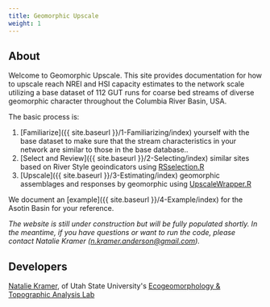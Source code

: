 ```yaml
---
title: Geomorphic Upscale
weight: 1
---
```


## About

Welcome to Geomorphic Upscale. This site provides documentation for how to upscale reach  NREI and HSI capacity estimates to the network scale utilizing a base dataset of 112 GUT runs for coarse bed streams of diverse geomorphic character  throughout the Columbia River Basin, USA.

The basic process is:

1. [Familiarize]({{ site.baseurl }}/1-Familiarizing/index)  yourself with the base dataset to make sure that the stream characteristics in your network are similar to those in the base database.. 
2. [Select and Review]({{ site.baseurl }}/2-Selecting/index) similar sites based on River Style geoindicators using [RSselection.R]()
3. [Upscale]({{ site.baseurl }}/3-Estimating/index)  geomorphic assemblages and responses by geomorphic using [UpscaleWrapper.R]()

We document an [example]({{ site.baseurl }}/4-Example/index) for the Asotin Basin for your reference.

*The website is still under construction but will be fully populated shortly.  In the meantime, if you have questions or want to run the code, please contact Natalie Kramer (n.kramer.anderson@gmail.com).*

## Developers

[Natalie Kramer](http://etal.joewheaton.org/people/researchers-technicians/natalie-kramer),  of Utah State University's [Ecogeomorphology & Topographic Analysis Lab](http://etal.joewheaton.org/)


